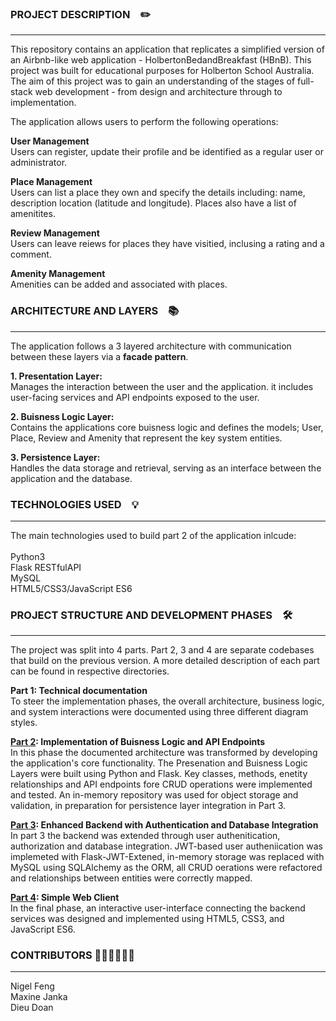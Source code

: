 
### PROJECT DESCRIPTION  &ensp; ✏️
***
This repository contains an application that replicates a simplified version of an Airbnb-like web application - HolbertonBedandBreakfast (HBnB). This project was built for educational purposes for Holberton School Australia.
The aim of this project was to gain an understanding of the stages of full-stack web development - from design and architecture through to implementation.

The application allows users to perform the following operations:

__User Management__
<br>
   Users can register, update their profile and be identified as a regular user or administrator.
    
__Place Management__
 <br>
   Users can list a place they own and specify the details including: name, description location (latitude and longitude).
   Places also have a list of amenitites.
   
__Review Management__
<br>
   Users can leave reiews for places they have visitied, inclusing a rating and a comment.
   
__Amenity Management__
<br>
   Amenities can be added and associated with places.

### ARCHITECTURE AND LAYERS  &ensp; 📚
***
The application follows a 3 layered architecture with communication between these layers via a __facade pattern__.

__1. Presentation Layer:__
  <br>
   Manages the interaction between the user and the application. it includes user-facing services and API endpoints exposed to the user.
 
__2. Buisness Logic Layer:__
<br>
     Contains the applications core buisness logic and defines the models; User, Place, Review and Amenity that represent the key system entities.
     
__3. Persistence Layer:__
<br>
   Handles the data storage and retrieval, serving as an interface between the application and the database.

### TECHNOLOGIES USED  &ensp;  💡
***
The main technologies used to build part 2 of the application inlcude:
<br>
<br>
Python3
<br>
Flask RESTfulAPI
<br>
MySQL
<br>
HTML5/CSS3/JavaScript ES6

### PROJECT STRUCTURE AND DEVELOPMENT PHASES  &ensp; 🛠️
***
The project was split into 4 parts. Part 2, 3 and 4 are separate codebases that build on the previous version.
A more detailed description of each part can be found in respective directories.

__Part 1: Technical documentation__
<br>
To steer the implementation phases, the overall architecture, business logic, and system interactions were documented using three different diagram styles.
  
__[Part 2](https://github.com/maxine-janka/holbertonschool-hbnb/tree/master/part2/hbnb): Implementation of Buisness Logic and API Endpoints__
<br>
In this phase the documented architecture was transformed by developing the application's core functionality. The Presenation and Buisness Logic Layers were built using Python and Flask. Key classes, methods, enetity relationships and API endpoints fore CRUD operations were implemented and tested.  An in-memory repository was used for object storage and validation, in preparation for persistence layer integration in Part 3.

__[Part 3](https://github.com/maxine-janka/holbertonschool-hbnb/tree/master/part3/hbnb): Enhanced Backend with Authentication and Database Integration__
<br>
In part 3 the backend was extended through user authenitication, authorization and database integration. JWT-based user autheniication was implemeted with Flask-JWT-Extened, in-memory storage was replaced with MySQL using SQLAlchemy as the ORM, all CRUD oerations were refactored and relationships between entities were correctly mapped.

__[Part 4](): Simple Web Client__
<br>
In the final phase, an interactive user-interface connecting the backend services was designed and implemented using HTML5, CSS3, and JavaScript ES6.

### CONTRIBUTORS  🧑‍💻👩‍💻🧑‍💻
***
Nigel Feng
<br>
Maxine Janka
<br>
Dieu Doan
